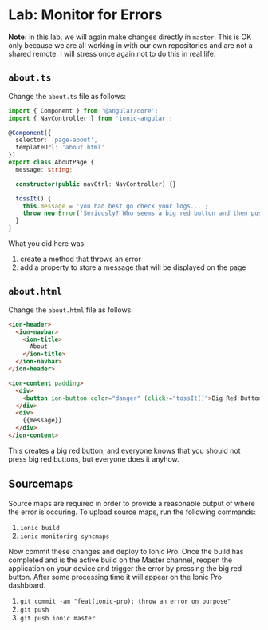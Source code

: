 # Lab: Monitor for Errors

**Note:** in this lab, we will again make changes directly in `master`. This is OK only because we are all working in with our own repositories and are not a shared remote. I will stress once again not to do this in real life.

## `about.ts`

Change the `about.ts` file as follows:

```TypeScript
import { Component } from '@angular/core';
import { NavController } from 'ionic-angular';

@Component({
  selector: 'page-about',
  templateUrl: 'about.html'
})
export class AboutPage {
  message: string;

  constructor(public navCtrl: NavController) {}

  tossIt() {
    this.message = 'you had best go check your logs...';
    throw new Error('Seriously? Who seems a big red button and then pushes it?');
  }
}
```

What you did here was:

1. create a method that throws an error
1. add a property to store a message that will be displayed on the page

## `about.html`

Change the `about.html` file as follows:

```html
<ion-header>
  <ion-navbar>
    <ion-title>
      About
    </ion-title>
  </ion-navbar>
</ion-header>

<ion-content padding>
  <div>
    <button ion-button color="danger" (click)="tossIt()">Big Red Button</button>
  </div>
  <div>
    {{message}}
  </div>
</ion-content>
```

This creates a big red button, and everyone knows that you should not press big red buttons, but everyone does it anyhow.

## Sourcemaps

Source maps are required in order to provide a reasonable output of where the error is occuring. To upload source maps, run the following commands:

1. `ionic build`
1. `ionic monitoring syncmaps`

Now commit these changes and deploy to Ionic Pro. Once the build has completed and is the active build on the Master channel, reopen the application on your device and trigger the error by pressing the big red button. After some processing time it will appear on the Ionic Pro dashboard.

1. `git commit -am "feat(ionic-pro): throw an error on purpose"`
1. `git push`
1. `git push ionic master`